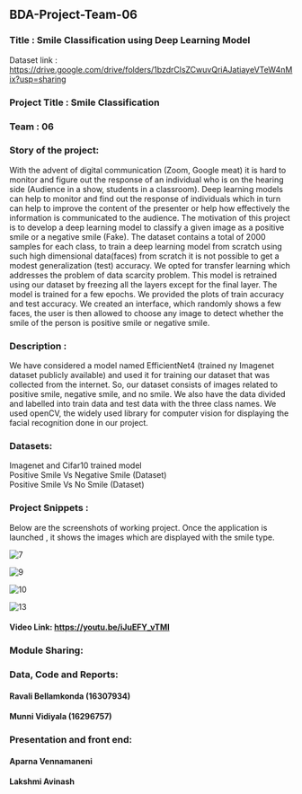 ## BDA-Project-Team-06  
### Title : Smile Classification using Deep Learning Model  
 Dataset link : https://drive.google.com/drive/folders/1bzdrClsZCwuvQriAJatiayeVTeW4nMix?usp=sharing

### Project Title : Smile Classification
### Team : 06

### Story of the project:
With the advent of digital communication (Zoom, Google meat) it is hard to monitor and figure out the response of an individual who is on the hearing side (Audience in a show, students in a classroom). Deep learning models can help to monitor and find out the response of individuals which in turn can help to improve the content of the presenter or help how effectively the information is communicated to the audience. The motivation of this project is to develop a deep learning model to classify a given image as a positive smile or a negative smile (Fake). The dataset contains a total of 2000 samples for each class, to train a deep learning model from scratch using such high dimensional data(faces) from scratch it is not possible to get a modest generalization (test) accuracy. We opted for transfer learning which addresses the problem of data scarcity problem. This model is retrained using our dataset by freezing all the layers except for the final layer. The model is trained for a few epochs. We provided the plots of train accuracy and test accuracy. We created an interface, which randomly shows a few faces, the user is then allowed to choose any image to detect whether the smile of the person is positive smile or negative smile.

### Description :
We have considered a model named EfficientNet4 (trained ny Imagenet dataset publicly available) and used it for training our dataset that was collected from the internet. So, our dataset consists of images related to positive smile, negative smile, and no smile. We also have the data divided and labelled into train data and test data with the three class names. We used openCV, the widely used library for computer vision for displaying the facial recognition done in our project. 

### Datasets:
Imagenet and Cifar10 trained model  
Positive Smile Vs Negative Smile (Dataset)  
Positive Smile Vs No Smile (Dataset)

### Project Snippets :
Below are the screenshots of working project. Once the application is launched , it shows the images which are displayed with the smile type.  

![7](https://user-images.githubusercontent.com/79431387/146981222-f49775ea-2860-4ecc-9674-bf3c622124f9.png)  

![9](https://user-images.githubusercontent.com/79431387/146981536-00bcff0c-4ac4-4d19-ad46-98123a061e2c.png)  

![10](https://user-images.githubusercontent.com/79431387/146981595-ea71aa5e-5ec9-4a28-b44f-531b0ab7e35c.png)  

![13](https://user-images.githubusercontent.com/79431387/146981645-715138b0-e4c0-4679-9134-449c30cc4553.png)  

#### Video Link: https://youtu.be/iJuEFY_vTMI  

### Module Sharing:

### Data, Code and Reports:  
#### Ravali Bellamkonda (16307934) 
#### Munni Vidiyala (16296757)

### Presentation and front end:
#### Aparna Vennamaneni  
#### Lakshmi Avinash
